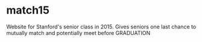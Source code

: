 # match15
Website for Stanford's senior class in 2015. Gives seniors one last chance to mutually match and potentially meet before GRADUATION
